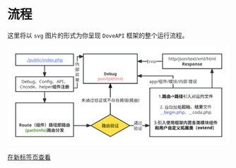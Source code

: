 # 流程

这里将以 `svg` 图片的形式为你呈现 `DoveAPI` 框架的整个运行流程。

![process](./process.svg ':include :type=iframe')

[在新标签页查看](../doveapi/start/process.svg ':ignore :target=_blank')